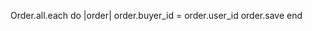 <!-- Event.all.each do |event|
  event.cost_instructor = 0.0
  event.cost_lab = 0.0
  event.cost_te = 0.0
  event.cost_facility = 0.0
  event.cost_books = 0.0
  event.cost_shipping = 0.0
  event.save
end -->

Order.all.each do |order|
  order.buyer_id = order.user_id
  order.save
end

